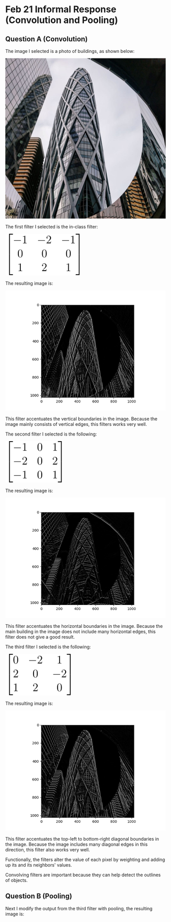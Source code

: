 # Feb 21 Informal Response (Convolution and Pooling)

## Question A (Convolution)

The image I selected is a photo of buildings, as shown below: 

![Building](building.jpg)

The first filter I selected is the in-class filter: 

![filter1](filter1_matrix.svg)

The resulting image is: 

![filter1](filter1.png)

This filter accentuates the vertical boundaries in the image. Because the image mainly consists of vertical edges, this filters works very well. 

The second filter I selected is the following: 

![filter2](filter2_matrix.svg)

The resulting image is: 

![filter2](filter2.png)

This filter accentuates the horizontal boundaries in the image. Because the main building in the image does not include many horizontal edges, this filter does not give a good result. 

The third filter I selected is the following: 

![filter3](filter3_matrix.svg)

The resulting image is: 

![filter3](filter3.png)

This filter accentuates the top-left to bottom-right diagonal boundaries in the image. Because the image includes many diagonal edges in this direction, this filter also works very well. 

Functionally, the filters alter the value of each pixel by weighting and adding up its and its neighbors' values. 

Convolving filters are important because they can help detect the outlines of objects. 

## Question B (Pooling)

Next I modify the output from the third filter with pooling, the resulting image is: 


